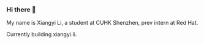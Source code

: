 ### Hi there 👋

My name is Xiangyi Li, a student at CUHK Shenzhen, prev intern at Red Hat. 

Currently building xiangyi.li. 
